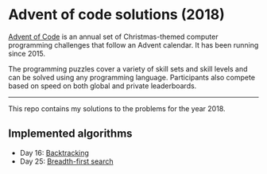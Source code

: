 # Advent of code solutions (2018)

[Advent of Code](https://adventofcode.com) is an annual set of Christmas-themed computer programming challenges that follow an Advent calendar. It has been running since 2015.

The programming puzzles cover a variety of skill sets and skill levels and can be solved using any programming language. Participants also compete based on speed on both global and private leaderboards.

---

This repo contains my solutions to the problems for the year 2018.

## Implemented algorithms

* Day 16: [Backtracking](https://en.wikipedia.org/wiki/Backtracking)
* Day 25: [Breadth-first search](https://en.wikipedia.org/wiki/Breadth-first_search)
